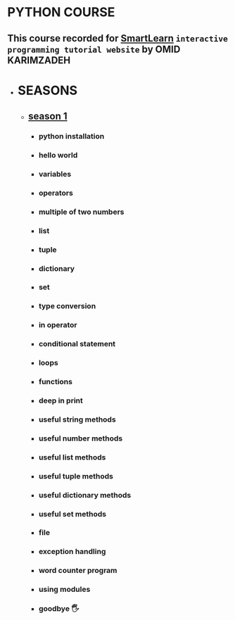 # PYTHON COURSE
## This course recorded for [SmartLearn](https://smart-learn.ir) `interactive programming tutorial website` by OMID KARIMZADEH
- # SEASONS
    * ## [season 1](season1)
      *  ### python installation
      *  ### hello world
      *  ### variables
      *  ### operators
      *  ### multiple of two numbers
      *  ### list
      *  ### tuple
      *  ### dictionary
      *  ### set
      *  ### type conversion
      *  ### in operator
      *  ### conditional statement
      *  ### loops
      *  ### functions
      *  ### deep in print
      *  ### useful string methods
      *  ### useful number methods
      *  ### useful list methods
      *  ### useful tuple methods
      *  ### useful dictionary methods
      *  ### useful set methods
      *  ### file
      *  ### exception handling
      *  ### word counter program
      *  ### using modules
      *  ### goodbye 🖐